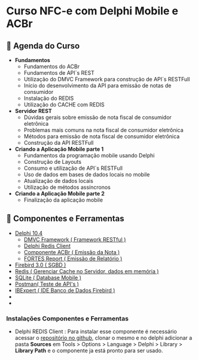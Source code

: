 <h1>Curso NFC-e com Delphi Mobile e ACBr</h1>
  

<h2>📅 Agenda do Curso</h2>  

* **Fundamentos**
  * Fundamentos do ACBr
  * Fundamentos de API´s REST
  * Utilização do DMVC Framework para construção de API´s RESTFull
  * Início do desenvolvimento da API para emissão de notas de consumidor
  * Instalação do REDIS
  * Utilização do CACHE com REDIS
* **Servidor REST**
  * Dúvidas gerais sobre emissão de nota fiscal de consumidor eletrônica
  * Problemas mais comuns na nota fiscal de consumidor eletrônica 
  * Métodos para emissão de nota fiscal de consumidor eletrônica
  * Construção da API RESTFull
* **Criando a Aplicação Mobile parte 1**
  * Fundamentos da programação mobile usando Delphi
  * Construção de Layouts
  * Consumo e utilização de API´s RESTFull
  * Uso de dados em bases de dados locais no mobile
  * Atualização de dados locais
  * Utilização de métodos assíncronos
* **Criando a Aplicação Mobile parte 2**
  * Finalização da aplicação mobile 

<h2>🧰 Componentes e Ferramentas</h2>  

* [Delphi 10.4](https://www.embarcadero.com/br/)
  * [DMVC Framework ( Framework RESTful )](https://github.com/danieleteti/delphimvcframework/)
  * [Delphi Redis Client](https://github.com/danieleteti/delphiredisclient)
  * [Componente ACBr ( Emissão da Nota )](https://acbr.sourceforge.io/ACBrMonitor/ComousaroSVN.html)
  * [FORTES Report ( Emissão de Relatório )](https://github.com/fortesinformatica/fortesreport-ce)
* [Firebird 3.0 ( SGBD )](https://firebirdsql.org/)
* [Redis ( Gerenciar Cache no Servidor, dados em memória )](https://redis.io/)
* [SQLite ( Database Mobile )](https://www.sqlite.org/index.html)
* [Postman( Teste de API's )](https://www.postman.com/)  
* [IBExpert ( IDE Banco de Dados Firebird )](https://www.ibexpert.net/ibe/)
* []()
* []()

<h3>Instalações Componentes e Ferramentas</h3>  

* Delphi REDIS Client : Para instalar esse componente é necessário acessar o [repositório no github](https://github.com/danieleteti/delphiredisclient), clonar o mesmo e no delphi adicionar a pasta **Sources** em Tools > Options > Language > Delphi > Library > **Library Path** e o componente ja está pronto para ser usado. 

